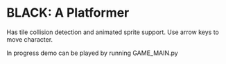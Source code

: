 # BLACK: A Platformer

Has tile collision detection and animated sprite support. Use arrow keys to move character.


In progress demo can be played by running GAME_MAIN.py
